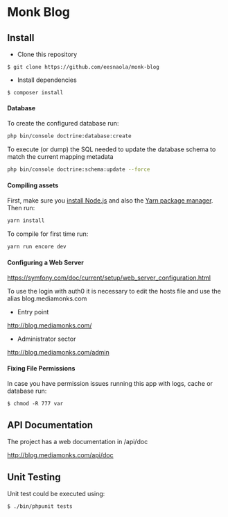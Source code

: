 # Monk Blog


## Install

- Clone this repository

```shell
$ git clone https://github.com/eesnaola/monk-blog
```

- Install dependencies

```shell
$ composer install
```

#### Database

To create the configured database run:
```sh 
php bin/console doctrine:database:create
``` 
To execute (or dump) the SQL needed to update the database schema to match the current mapping metadata
```sh 
php bin/console doctrine:schema:update --force
```

#### Compiling assets 

First, make sure you [install Node.js](https://nodejs.org/en/download/) and also the [Yarn package manager](https://yarnpkg.com/lang/en/docs/install/). Then run:
```sh
yarn install
```
To compile for first time run: 
```sh
yarn run encore dev
```

#### Configuring a Web Server

https://symfony.com/doc/current/setup/web_server_configuration.html

To use the login with auth0 it is necessary to edit the hosts file and use the alias blog.mediamonks.com

- Entry point

http://blog.mediamonks.com/

- Administrator sector

http://blog.mediamonks.com/admin


#### Fixing File Permissions

In case you have permission issues running this app with logs, cache or database run:

```shell
$ chmod -R 777 var
```

## API Documentation

The project has a web documentation in /api/doc

http://blog.mediamonks.com/api/doc


## Unit Testing

Unit test could be executed using:

```shell
$ ./bin/phpunit tests
```